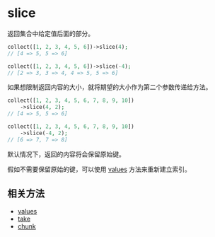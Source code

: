 # slice

返回集合中给定值后面的部分。

```php
collect([1, 2, 3, 4, 5, 6])->slice(4);
// [4 => 5, 5 => 6]

collect([1, 2, 3, 4, 5, 6])->slice(-4);
// [2 => 3, 3 => 4, 4 => 5, 5 => 6]
```

如果想限制返回内容的大小，就将期望的大小作为第二个参数传递给方法。

```php
collect([1, 2, 3, 4, 5, 6, 7, 8, 9, 10])
    ->slice(4, 2);
// [4 => 5, 5 => 6]

collect([1, 2, 3, 4, 5, 6, 7, 8, 9, 10])
    ->slice(-4, 2);
// [6 => 7, 7 => 8]
```

默认情况下，返回的内容将会保留原始键。

假如不需要保留原始的键，可以使用 [values](values.md) 方法来重新建立索引。


## 相关方法

- [values](values.md)
- [take](take.md)
- [chunk](chunk.md)